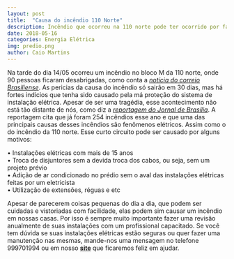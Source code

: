 ```yaml
---
layout: post
title:  "Causa do incêndio 110 Norte"
description: Incêndio que ocorreu na 110 norte pode ter ocorrido por falha nas instalações elétricas[...]
date: 2018-05-16
categories: Energia Elétrica
img: predio.png
author: Caio Martins
---
```



  Na tarde do dia 14/05 ocorreu um incêndio no bloco M da 110 norte, onde 90 pessoas ficaram desabrigadas, como conta a *[notícia do correio Brasiliense](https://www.correiobraziliense.com.br/app/noticia/cidades/2018/05/16/interna_cidadesdf,680981/mais-de-90-pessoas-estao-desalojadas-apos-incendio-em-predio.shtml)*. As pericias da causa do incêndio só sairão em 30 dias, mas há fortes indícios que tenha sido causado pela má proteção do sistema de instalação elétrica. Apesar de ser uma tragédia, esse acontecimento não está tão distante de nós, como diz a *[reportagem do Jornal de Brasília](http://www.jornaldebrasilia.com.br/cidades/df-registrou-mais-de-250-incendios-domesticos-neste-ano/)*.
  A reportagem cita que já foram 254 incêndios esse ano e que uma das principais causas desses incêndios são fenômenos elétricos. Assim como o do incêndio da 110 norte. 
Esse curto circuito pode ser causado por alguns motivos:    


•	Instalações elétricas com mais de 15 anos  
•	Troca de disjuntores sem a devida troca dos cabos, ou seja, sem um projeto prévio  
•	Adição de ar condicionado no prédio sem o aval das instalações elétricas feitas por um eletricista  
•	Utilização de extensões, réguas e etc  
  
  
  Apesar de parecerem coisas pequenas do dia a dia, que podem ser cuidadas e vistoriadas com facilidade, elas podem sim causar um incêndio em nossas casas. Por isso é sempre muito importante fazer uma revisão anualmente de suas instalações com um profissional capacitado.
Se você tem dúvida se suas instalações elétricas estão seguras ou quer fazer uma manutenção nas mesmas, mande-nos uma mensagem no telefone 999701994 ou em nosso **[site](http://primariaenergia.com/contact.html)** que ficaremos feliz em ajudar.

<div role="main" id="conta-de-luz-35e5f04fddf96517c6e0"></div>
<script type="text/javascript" src="https://d335luupugsy2.cloudfront.net/js/rdstation-forms/stable/rdstation-forms.min.js"></script>
<script type="text/javascript">
  new RDStationForms('conta-de-luz-35e5f04fddf96517c6e0-html', 'UA-113322286-1').createForm();
</script>
